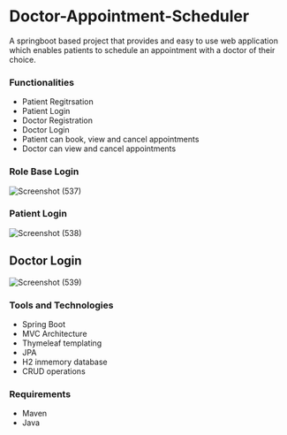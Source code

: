 # Doctor-Appointment-Scheduler
A springboot based project that provides and easy to use web application which enables patients to schedule an appointment with a doctor of their choice.

### Functionalities
* Patient Regitrsation
* Patient Login
* Doctor Registration
* Doctor Login
* Patient can book, view and cancel appointments
* Doctor can view and cancel appointments

### Role Base Login
![Screenshot (537)](https://github.com/user-attachments/assets/84d1cf6a-f7e5-44aa-9e9d-73955e511024)

### Patient Login
![Screenshot (538)](https://github.com/user-attachments/assets/8fe52a13-b33d-423b-82ef-17d16a3ffee5)

## Doctor Login
![Screenshot (539)](https://github.com/user-attachments/assets/81a05590-e600-496e-9d40-f84f91da300f)



### Tools and Technologies
- Spring Boot
- MVC Architecture
- Thymeleaf templating
- JPA
- H2 inmemory database
- CRUD operations

### Requirements
- Maven
- Java


